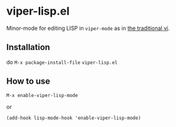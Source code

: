 # viper-lisp.el

Minor-mode for editing LISP in `viper-mode`
as in [the traditional vi](http://ex-vi.sourceforge.net/viin/paper-6.html#section41).

## Installation

do `M-x package-install-file` `viper-lisp.el`

## How to use

    M-x enable-viper-lisp-mode

or

    (add-hook lisp-mode-hook 'enable-viper-lisp-mode)
